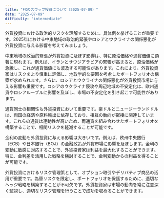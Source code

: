 ```yaml
---
title: "FXのスワップ投資について（2025-07-09）"
date: "2025-07-09"
difficulty: "intermediate"
---
```


外貨投資における政治的リスクを理解するために、具体例を挙げることが重要です。2025年における中東地域の政治的緊張やロシアとウクライナの関係悪化が外貨投資に与える影響を考えてみましょう。

中東地域の政治的緊張が外貨投資に及ぼす影響は、特に原油価格や通貨価値に顕著に現れます。例えば、イランとサウジアラビアの緊張が高まると、原油価格が急騰し、これが通貨価値にも波及する可能性があります。これにより、外貨投資家はリスクをより慎重に評価し、地政学的な要因を考慮したポートフォリオの構築が求められます。さらに、ロシアとウクライナの関係悪化が外貨投資市場に与える影響も重要です。ロシアのウクライナ侵攻や周辺地域の不安定化は、欧州通貨やロシアルーブルに影響を及ぼし、市場の不安定化を引き起こす可能性があります。

通貨同士の相関性も外貨投資において重要です。豪ドルとニュージーランドドルは、両国の経済や原料輸出に依存しており、相互の動向が密接に関連しています。これらの通貨は連動性が高いため、両通貨を組み合わせたポートフォリオを構築することで、相関リスクを軽減することが可能です。

金利の変動も外貨投資に与える影響は大きいです。例えば、欧州中央銀行（ECB）や日本銀行（BOJ）の金融政策が外貨市場に影響を及ぼします。金利の変動に敏感に対応することで、外貨投資家は利益を最大化することができます。特に、金利差を活用した戦略を検討することで、金利変動からの利益を得ることが可能です。

外貨投資におけるリスク管理策として、オプション取引やデリバティブ商品の活用が重要です。為替リスクを限定し、ポートフォリオを保護するために、適切なヘッジ戦略を構築することが不可欠です。外貨投資家は市場の動向を常に注意深く監視し、適切なリスク管理を行うことで成功を収めることができます。
